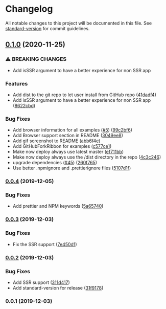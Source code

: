 # Changelog

All notable changes to this project will be documented in this file. See [standard-version](https://github.com/conventional-changelog/standard-version) for commit guidelines.

## [0.1.0](https://github.com/xcv58/use-system-theme/compare/v0.0.4...v0.1.0) (2020-11-25)

### ⚠ BREAKING CHANGES

- Add isSSR argument to have a better experience for non SSR app

### Features

- Add dist to the git repo to let user install from GitHub repo ([41dadf4](https://github.com/xcv58/use-system-theme/commit/41dadf4d81d0ec2ebadc59a4c4d5e0a4bd78819d))
- Add isSSR argument to have a better experience for non SSR app ([8622cbd](https://github.com/xcv58/use-system-theme/commit/8622cbdca8e20c84c0e914635e947fbfeed8a2ba))

### Bug Fixes

- Add browser information for all examples ([#5](https://github.com/xcv58/use-system-theme/issues/5)) ([99c2bf6](https://github.com/xcv58/use-system-theme/commit/99c2bf66352966aa27edb0f434e978b1868ef9e5))
- Add Browser support section in README ([3049ee8](https://github.com/xcv58/use-system-theme/commit/3049ee874761c4402796a002163dfe31312dd736))
- Add gif screenshot to README ([abb6f4e](https://github.com/xcv58/use-system-theme/commit/abb6f4e2958496ecf9452f5d0bee00555021bed3))
- Add GitHubForkRibbon for examples ([c577ce1](https://github.com/xcv58/use-system-theme/commit/c577ce1b399d3cb61bf7c9503c84e0802d78086e))
- Make now deploy always use latest master ([ef711bb](https://github.com/xcv58/use-system-theme/commit/ef711bb3fa6e192a8957d62850995524e8bd1082))
- Make now deploy always use the /dist directory in the repo ([4c3c246](https://github.com/xcv58/use-system-theme/commit/4c3c2460a46a870039021ca324ca3950f49564cc))
- upgrade dependencies ([#45](https://github.com/xcv58/use-system-theme/issues/45)) ([260f765](https://github.com/xcv58/use-system-theme/commit/260f765336c48fadc26b5b99c78fd255438b1690))
- Use better .npmignore and .prettierignore files ([5107d1f](https://github.com/xcv58/use-system-theme/commit/5107d1fae02c111031eb45b060e84e304f3f8804))

### [0.0.4](https://github.com/xcv58/use-system-theme/compare/v0.0.3...v0.0.4) (2019-12-05)

### Bug Fixes

- Add prettier and NPM keywords ([5a65740](https://github.com/xcv58/use-system-theme/commit/5a6574016ae347bc17c9cc6a1a2c8bb02a5846c6))

### [0.0.3](https://github.com/xcv58/use-system-theme/compare/v0.0.2...v0.0.3) (2019-12-03)

### Bug Fixes

- Fix the SSR support ([7e450d1](https://github.com/xcv58/use-system-theme/commit/7e450d18d7258b25394c116303f565ae9c230865))

### [0.0.2](https://github.com/xcv58/use-system-theme/compare/v0.0.1...v0.0.2) (2019-12-03)

### Bug Fixes

- Add SSR support ([311d417](https://github.com/xcv58/use-system-theme/commit/311d4177d0008272ef73f287720bda801fa46ae9))
- Add standard-version for release ([31f9178](https://github.com/xcv58/use-system-theme/commit/31f9178a06fc4e0798b70dc303998266fb08968b))

### 0.0.1 (2019-12-03)
